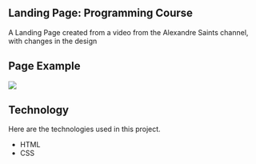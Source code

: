 
 ## Landing Page: Programming Course
 
A Landing Page created from a video from the Alexandre Saints channel, with changes in the design
 
## Page Example
<img src="https://github.com/Davibarroscosta/Landing-Page-Programming-Course/blob/f9b3785d8ebabcbffdccef1a3ae13a01d5fd62ac/Programmer%20Landing%20Page/landing%20page%20programmer.png">

## Technology 
 
Here are the technologies used in this project.
 
* HTML
* CSS

 
 
